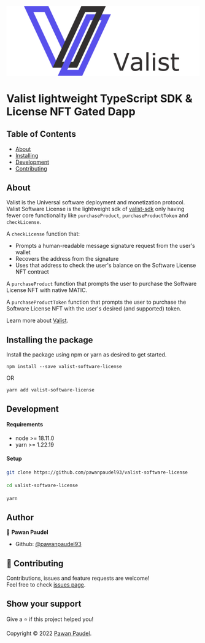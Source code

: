 [![Logo](https://raw.githubusercontent.com/valist-io/valist/main/img/logo-header.png)](https://valist.io)

# Valist lightweight TypeScript SDK & License NFT Gated Dapp

## Table of Contents

- [About](#about)
- [Installing](#installing)
- [Development](#development)
- [Contributing](#contributing)

## About <a name = "about"></a>

Valist is the Universal software deployment and monetization protocol. Valist Software License is the lightweight sdk of [valist-sdk](https://github.com/valist-io/valist-js/tree/main/packages/valist-sdk) only having fewer core functionality like `purchaseProduct`, `purchaseProductToken` and `checkLicense`.

A `checkLicense` function that:

- Prompts a human-readable message signature request from the user's wallet
- Recovers the address from the signature
- Uses that address to check the user's balance on the Software License NFT contract

A `purchaseProduct` function that prompts the user to purchase the Software License NFT with native MATIC.

A `purchaseProductToken` function that prompts the user to purchase the Software License NFT with the user's desired (and supported) token.

Learn more about [Valist](https://valist.io/).

## Installing the package <a name = "installing"></a>

Install the package using npm or yarn as desired to get started.

```
npm install --save valist-software-license
```

OR

```
yarn add valist-software-license
```

## Development <a name="development"></a>

#### Requirements

- node >= 18.11.0
- yarn >= 1.22.19

#### Setup

```bash
git clone https://github.com/pawanpaudel93/valist-software-license

cd valist-software-license

yarn
```

## Author

👤 **Pawan Paudel**

- Github: [@pawanpaudel93](https://github.com/pawanpaudel93)

## 🤝 Contributing <a name = "contributing"></a>

Contributions, issues and feature requests are welcome!<br />Feel free to check [issues page](https://github.com/pawanpaudel93/valist-software-license/issues).

## Show your support

Give a ⭐️ if this project helped you!

Copyright © 2022 [Pawan Paudel](https://github.com/pawanpaudel93).<br />
